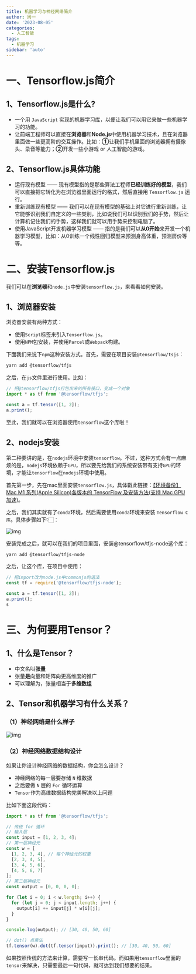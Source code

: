 ```yaml
---
title: 机器学习与神经网络简介
author: 周一
date: '2023-08-05'
categories:
  - 人工智能
tags:
  - 机器学习
sidebar: 'auto'
---
```




# 一、Tensorflow.js简介

## 1、Tensorflow.js是什么?

- 一个用 `JavaScript` 实现的机器学习库，以便让我们可以用它来做一些机器学习的功能。
- 让前端工程师可以直接在**浏览器**和**Node.js**中使用机器学习技术，且在浏览器里面做一些更高阶的交互操作。比如：**①**让我们手机里面的浏览器拥有摄像头、录音等能力；**②**开发一些小游戏 or 人工智能的游戏。

## 2、Tensorflow.js具体功能

- 运行现有模型 —— 现有模型指的是那些算法工程师**已经训练好的模型**，我们可以直接把它转化为在浏览器里面运行的格式，然后直接用 `Tensorflow.js` 运行。
- 重新训练现有模型 —— 我们可以在现有模型的基础上对它进行重新训练，让它能够识别我们自定义的一些类别，比如说我们可以识别我们的手势，然后让计算机记住我们的手势，这样我们就可以用手势来控制电脑了。
- 使用JavaScript开发机器学习模型 —— 指的是我们可以**从0开始**来开发一个机器学习模型，比如：从0训练一个线性回归模型来预测身高体重，预测房价等等。

# 二、安装Tensorflow.js

我们可以在**浏览器**和`node.js`中安装`tensorflow.js`，来看看如何安装。

## 1、浏览器安装

浏览器安装有两种方式：

- 使用`Script`标签来引入`Tensorflow.js`。
- 使用`NPM`包安装，并使用`Parcel`或`Webpack`构建。

下面我们来说下`npm`这种安装方式。首先，需要在项目安装`@tensorflow/tsjs`：

```Bash
yarn add @tensorflow/tfjs
```

之后，在`js`文件里进行使用。比如：

```JavaScript
// 把@tensorflow/tfjs打包出来的所有接口，变成一个对象
import * as tf from '@tensorflow/tfjs';

const a = tf.tensor([1, 2]);
a.print();
```

至此，我们就可以在浏览器使用`tensorflow`这个库啦！

## 2、nodejs安装

第二种要讲的是，在`nodejs`环境中安装`tensorflow`。不过，这种方式会有一点麻烦的是，`nodejs`环境依赖于`GPU`，所以要先给我们的系统安装带有支持`GPU`的环境，才能让`tensorflow`在`nodejs`环境中使用。

首先第一步，先在mac里面安装`tensorflow.js`，具体戳此链接：[【环境备份】Mac M1 系列(Apple Silicon)各版本的 TensorFlow 及安装方法(支持 Mac GPU 加速)](https://zhuanlan.zhihu.com/p/436908946?utm_id=0)。

之后，我们其实就有了`conda`环境，然后需要使用`conda`环境来安装 `Tensorflow C库`。具体步骤如下👇🏻：

![img](https://mondaylab-1309616765.cos.ap-shanghai.myqcloud.com/images/202407132302788.png)

安装完成之后，就可以在我们的项目里面，安装@tensorflow/tfjs-node这个库：

```Bash
yarn add @tensorflow/tfjs-node
```

之后，让这个库，在项目中使用：

```JavaScript
// 把import改为node.js中commonjs的语法
const tf = require('@tensorflow/tfjs-node');

const a = tf.tensor([1, 2]);
a.print();
s
```

# 三、为何要用Tensor？

## 1、什么是Tensor？

- 中文名叫**张量**
- 张量**是**向量和矩阵向更高维度的推广
- 可以理解为，张量相当于**多维数组**

## 2、Tensor和机器学习有什么关系？

### （1）神经网络是什么样子

![img](https://mondaylab-1309616765.cos.ap-shanghai.myqcloud.com/images/202407132302703.png)

### （2）神经网络数据结构设计

如果让你设计神经网络的数据结构，你会怎么设计？

- 神经网络的每一层要存储 `N` 维数据
- 之后要做 `N` 层的 `For` 循环运算
- `Tensor`作为高维数据结构完美解决以上问题

比如下面这段代码：

```JavaScript
import * as tf from '@tensorflow/tfjs';

// 传统 for 循环
// 输入层
const input = [1, 2, 3, 4];
// 第一层神经元
const w = [
  [1, 2, 3, 4], // 每个神经元的权重
  [2, 3, 4, 5],
  [3, 4, 5, 6],
  [4, 5, 6, 7]
];
// 第二层神经元
const output = [0, 0, 0, 0];

for (let i = 0; i < w.length; i++) {
  for (let j = 0; j < input.length; j++) {
    output[i] += input[j] * w[i][j];
  }
}

console.log(output); // [30, 40, 50, 60]

// dot() 点乘法
tf.tensor(w).dot(tf.tensor(input)).print(); // [30, 40, 50, 60]
```

如果按照传统的方法来计算，需要写一长串代码。而如果用`tensorflow`里面的`tensor`来解决，只需要最后一句代码，就可达到我们想要的结果。